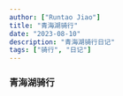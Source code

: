 ```yaml
---
author: ["Runtao Jiao"]
title: "青海湖骑行"
date: "2023-08-10"
description: "青海湖骑行日记"
tags: ["骑行", "日记"]
---
```


### 青海湖骑行
